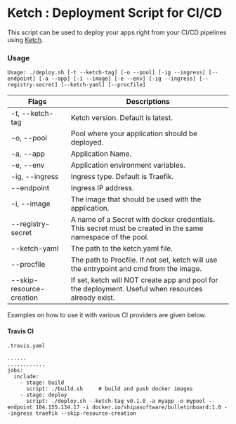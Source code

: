 # Ketch : Deployment Script for CI/CD

This script can be used to deploy your apps right from your CI/CD pipelines using [Ketch](theketch.io). 

### Usage

```
Usage: ./deploy.sh [-t --ketch-tag] [-o --pool] [-ig --ingress] [--endpoint] [-a --app] [-i --image] [-e --env] [-ig --ingress] [--registry-secret] [--ketch-yaml] [--procfile]
```

| Flags | Descriptions |
| ------ | ------ |
|  -t, --ketch-tag  | Ketch version. Default is latest. |
|  -o, --pool        |     Pool where your application should be deployed.|
|  -a, --app         |     Application Name.|
| -e, --env          |     Application environment variables.|
| -ig, --ingress   |     Ingress type. Default is Traefik. |
| --endpoint       |      Ingress IP address.|
|  -i, --image      |     The image that should be used with the application.|
|  --registry-secret  |    A name of a Secret with docker credentials. This secret must be created in the same namespace of the pool.|
|  --ketch-yaml        |   The path to the ketch.yaml file.|
|  --procfile          |   The path to Procfile. If not set, ketch will use the entrypoint and cmd from the image.
|  --skip-resource-creation       | If set, ketch will NOT create app and pool for the deployment. Useful when resources already exist. |


Examples on how to use it with various CI providers are given below.

#### Travis CI
`.travis.yaml`

```
......
............
jobs:
  include:
    - stage: build
      script: ./build.sh     # build and push docker images
    - stage: deploy
      script: ./deploy.sh --ketch-tag v0.1.0 -a myapp -o mypool --endpoint 104.155.134.17 -i docker.io/shipasoftware/bulletinboard:1.0 --ingress traefik --skip-resource-creation
```